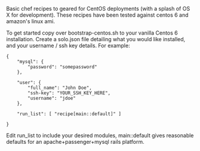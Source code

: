 Basic chef recipes to geared for CentOS deployments (with a splash of OS X for development). These recipes have been tested against centos 6 and amazon's linux ami.

To get started copy over bootstrap-centos.sh to your vanilla Centos 6 installation. Create a solo.json file detailing what you would like installed, and your username / ssh key details. For example:

	{
		"mysql": {
			"password": "somepassword"
		},
	
		"user": {
			"full_name": "John Doe",
			"ssh-key": "YOUR_SSH_KEY_HERE",
			"username": "jdoe"
		},
	
		"run_list": [ "recipe[main::default]" ]
	
	}
	
Edit run_list to include your desired modules, main::default gives reasonable defaults for an apache+passenger+mysql rails platform.